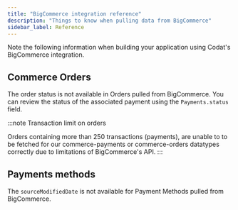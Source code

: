 ```yaml
---
title: "BigCommerce integration reference"
description: "Things to know when pulling data from BigCommerce"
sidebar_label: Reference
---
```


Note the following information when building your application using Codat's BigCommerce integration.

## Commerce Orders

The order status is not available in Orders pulled from BigCommerce. You can review the status of the associated payment using the `Payments.status` field.

:::note Transaction limit on orders

Orders containing more than 250 transactions (payments), are unable to to be fetched for our commerce-payments or commerce-orders datatypes correctly due to limitations of BigCommerce's API.
:::

## Payments methods

The `sourceModifiedDate` is not available for Payment Methods pulled from BigCommerce.
